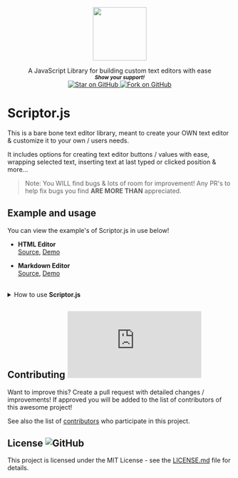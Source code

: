 <p align="center">
  <img height="120" src="https://user-images.githubusercontent.com/86180097/187007928-a3906345-c8c7-40b7-bb45-d21d179c1100.png" />
</p>

   <p align="center">
  A JavaScript Library for building custom text editors with ease

  <br>
  <small> <b><i>Show your support!</i> </b></small>
  <br>
   <a href="https://github.com/MarketingPipeline/Scriptor.js">
    <img title="Star on GitHub" src="https://img.shields.io/github/stars/MarketingPipeline/Scriptor.js.svg?style=social&label=Star">
  </a>
  <a href="https://github.com/MarketingPipeline/Scriptor.js/fork">
    <img title="Fork on GitHub" src="https://img.shields.io/github/forks/MarketingPipeline/Scriptor.js.svg?style=social&label=Fork">
  </a>
   </p>

# Scriptor.js

This is a bare bone text editor library, meant to create your OWN text editor & customize it to your own / users needs.

It includes options for creating text editor buttons / values with ease, wrapping selected text, inserting text at last typed or clicked position & more...

> Note: You WILL find bugs & lots of room for improvement! Any PR's to help fix bugs you find **ARE MORE THAN** appreciated.

## Example and usage

You can view the example's of Scriptor.js in use below!

- **HTML Editor**  
  [Source](https://github.com/MarketingPipeline/Scriptor.js/blob/main/demos/html_editor.html),
  [Demo](https://marketingpipeline.github.io/Scriptor.js/demos/html_editor.html) 
  
- **Markdown Editor**  
  [Source](https://github.com/MarketingPipeline/Scriptor.js/blob/main/demos/markdown_editor.html),
  [Demo](https://marketingpipeline.github.io/Scriptor.js/demos/markdown_editor.html)   
  

<br>

<details>

  <summary>How to use <b>Scriptor.js</b></summary>

<br>

Create a text area or another HTML element that can hold a <code>value</code> with the id <code>text-editor</code>

Add some buttons with the attribute <code>data-scriptor-btn</code> to add functionality to your text editor

Example:

```html
<button data-scriptor-btn value="@" wrap="false" htmltags="false" type="button">GitHub Mention</button>
<button data-scriptor-btn value="&#x3C;img src=&#x22;text-editor-btn&#x22;&#x3E;" insert="true" type="button" htmltags="false">Insert Image Of A Dog</button>

<button data-scriptor-btn value="blockquote" htmltags="true" wrap="True" type="button">Blockquote</button>
```

Include this [script](https://github.com/MarketingPipeline/Scriptor.js/blob/main/dist/scriptor.min.js) in your HTML document & you're done, you've created a basic custom text editor!

    <script src="https://cdn.jsdelivr.net/gh/MarketingPipeline/Scriptor.js/dist/scriptor.min.js" defer></script>

### Button Options

<b>To wrap text with a HTML tags etc..</b>

       <button data-scriptor-btn value="h1" wrap="True" type="button">Add a Comment</button>

<b>To wrap text with a non-HTML tags</b>

       <button data-scriptor-btn value="~~" wrap="True" htmltags="false" type="button">Strikethrough</button>

<b>To insert a value</b>

> ^ this needs a better definition / term.

Note: if text is **highlighted** value will be added before highlighted text selection, if **NOT** the value will be added to last typing position.

       <button data-scriptor-btn value="@" wrap="false"  type="button">GitHub Mention</button>

<b>To insert a value at last typing or clicked position</b>:

      <button data-scriptor-btn value=":yum: " insert="true" wrap="True" type="button">Add a Comment</button>

Note(s):

- Wrap options etc do not work on insert buttons.
- To insert a HTML value such as a image inside of a <code>value</code> attribute you must **encode** it

</details>

## Contributing ![GitHub](https://img.shields.io/github/contributors/MarketingPipeline/Scriptor.js)

Want to improve this? Create a pull request with detailed changes / improvements! If approved you will be added to the list of contributors of this awesome project!

See also the list of
[contributors](https://github.com/MarketingPipeline/Scriptor.js/graphs/contributors) who
participate in this project.

## License ![GitHub](https://img.shields.io/badge/License-MIT-0aa8d2?logo=opensourceinitiative&logoColor=fff)

This project is licensed under the MIT License - see the
[LICENSE.md](https://github.com/MarketingPipeline/Scriptor.js/blob/main/LICENSE) file for
details.
